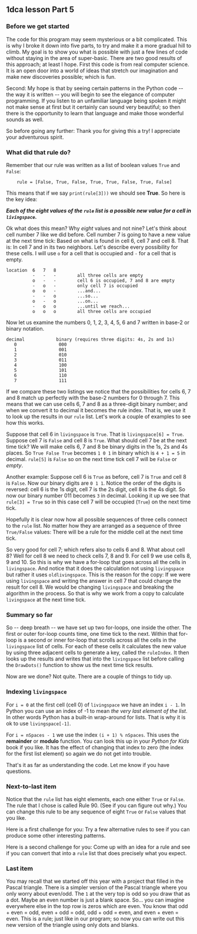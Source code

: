 ## 1dca lesson Part 5

### Before we get started

The code for this program may seem mysterious or a bit complicated. This is why I broke it down into five 
parts, to try and make it a more gradual hill to climb. My goal is to show you what is possible with just
a few lines of code without staying in the area of super-basic. There are two good results of this approach; 
at least I hope. First this code is from real computer science. It is an open door into a world of ideas 
that stretch our imagination and make new discoveries possible; which is fun. 


Second: My hope is that by seeing certain patterns in the Python code -- the way it is written -- you will
begin to see the elegance of computer programming. If you listen to an unfamiliar language being spoken 
it might not make sense at first but it certainly can sound very beautiful; so then there is the opportunity
to learn that language and make those wonderful sounds as well. 


So before going any further: Thank you for giving this a try! I appreciate your adventurous spirit. 


### What did that rule do? 


Remember that our rule was written as a list of boolean values `True` and `False`: 

```
    rule = [False, True, False, True, True, False, True, False]
````

This means that if we say `print(rule[3]))` we should see **True**. So here is the key idea: 

***Each of the eight values of the `rule` list is a possible new value for a cell in `livingspace`.***

Ok what does this mean? Why *eight* values and not nine? Let's think about cell number 7 like we
did before. Cell number 7 is going to have a new value at the next time tick: Based on what is found
in cell 6, cell 7 and cell 8. That is: In cell 7 and in its two neighbors. Let's describe every 
possibility for these cells. I will use `o` for a cell that is occupied and `-` for a cell that is 
empty. 

```
location  6   7   8
          -   -   -        all three cells are empty
          o   -   -        cell 6 is occupied, 7 and 8 are empty
          -   o   -        only cell 7 is occupied
          o   o   -        ...and...
          -   -   o        ...so...
          o   -   o        ...on...
          -   o   o        ...until we reach...
          o   o   o        all three cells are occupied
```

Now let us examine the numbers 0, 1, 2, 3, 4, 5, 6 and 7 written in base-2 or binary notation.

```
decimal            binary (requires three digits: 4s, 2s and 1s)
   0                000  
   1                001 
   2                010
   3                011
   4                100
   5                101
   6                110
   7                111
```

If we compare these two listings we notice that the possibilities for cells 6, 7 and 8 match up
perfectly with the base-2 numbers for 0 through 7. This means that we can use cells 6, 7 and 8
as a three-digit binary number; and when we convert it to decimal it becomes the rule index. That 
is, we use it to look up the results in our `rule` list. Let's work a couple of examples to see 
how this works. 


Suppose that cell 6 in `livingspace` is `True`. That is `livingspace[6] = True`. Suppose cell
7 is `False` and cell 8 is `True`. What should cell 7 be at the next time tick? We will make
cells 6, 7 and 8 be binary digits in the 1s, 2s and 4s places. So `True False True` becomes
`1 0 1` in binary which is `4 + 1 = 5` in decimal. `rule[5]` is `False` so on the next time
tick cell 7 will be `False` or *empty*. 


Another example: Suppose cell 6 is `True` as before, cell 7 is `True` and cell 8 is `False`. Now
our binary digits are `0 1 1`. Notice the order of the digits is reversed: cell 6 is the 1s digit, 
cell 7 is the 2s digit, cell 8 is the 4s digit. So now our binary number 011 becomes `3` in decimal.
Looking it up we see that `rule[3] = True` so in this case cell 7 will be occupied (`True`) on 
the next time tick. 


Hopefully it is clear now how all possible sequences of three cells connect to the `rule` list. 
No matter how they are arranged as a sequence of three `True/False` values: There will be a rule
for the middle cell at the next time tick. 


So very good for cell 7; which refers also to cells 6 and 8. What about cell 8? Well for cell
8 we need to check cells 7, 8 and 9. For cell 9 we use cells 8, 9 and 10. So this is why we 
have a for-loop that goes across all the cells in `livingspace`. And notice that it does the 
calculation not using `livingspace` but rather it uses `oldlivingspace`. This is the reason 
for the copy: If we were using `livingspace` and writing the answer in cell 7 that could change
the result for cell 8. We would be changing `livingspace` and breaking the algorithm in the 
process. So that is why we work from a copy to calculate `livingspace` at the next time tick. 


### Summary so far

So -- deep breath -- we have set up two for-loops, one inside the other. The first or outer
for-loop counts time, one time tick to the next. Within that for-loop is a second or inner
for-loop that scrolls across all the cells in the `livingspace` list of cells. For each of 
these cells it calculates the new value by using three adjacent cells to generate a key, 
called the `ruleIndex`. It then looks up the results and writes that into the `livingspace`
list before calling the `DrawDots()` function to show us the next time tick results. 


Now are we done? Not quite. There are a couple of things to tidy up.


### Indexing `livingspace`


For `i = 0` at the first cell (cell 0) of `livingspace` we have an index `i - 1`. In Python
you can use an index of -1 to mean *the very last element of the list*. In other words Python
has a built-in wrap-around for lists. That is why it is ok to use `livingspace[-1]`. 


For `i = nSpaces - 1` we use the index `(i + 1) % nSpaces`. This uses the **remainder** or 
**modulo** function. You can look this up in your *Python for Kids* book if you like. It 
has the effect of changing that index to zero (the index for the first list element) so again
we do not get into trouble. 


That's it as far as understanding the code. Let me know if you have questions. 


### Next-to-last item


Notice that the `rule` list has eight elements, each one either `True` or `False`. The rule
that I chose is called Rule 90. (See if you can figure out why.) You can change this rule
to be any sequence of eight `True` or `False` values that you like. 


Here is a first challenge for you: Try a few alternative rules to see if you can produce 
some other interesting patterns. 


Here is a second challenge for you: Come up with an idea for a rule and see if you can 
convert that into a `rule` list that does precisely what you expect. 


### Last item


You may recall that we started off this year with a project that filled in the Pascal triangle. 
There is a simpler version of the Pascal triangle where you only worry about even/odd. The `1` at the 
very top is odd so you draw that as a dot. Maybe an even number is just a blank space. So...
you can imagine everywhere else in the top row is zeros 
which are even. You know that odd + even = odd, even + odd = odd, odd + odd = even, and even + even = even. 
This is a rule; just like in our program; so now you can write out this new version of the triangle 
using only dots and blanks.  
